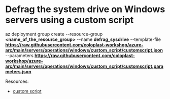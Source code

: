 # Defrag the system drive on Windows servers using a custom script

az deployment group create --resource-group **<name_of_the_resource_group>** --name **defrag_sysdrive** --template-file **https://raw.githubusercontent.com/coloplast-workshop/azure-arc/main/servers/operations/windows/custom_script/customscript.json** --parameters **https://raw.githubusercontent.com/coloplast-workshop/azure-arc/main/servers/operations/windows/custom_script/customscript.parameters.json**

Resources:
* [custom script](https://azurearcjumpstart.io/azure_arc_jumpstart/azure_arc_servers/day2/arc_vm_extension_customscript_arm/)